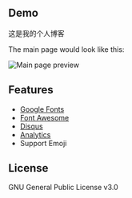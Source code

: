 
## Demo
这是我的个人博客

The main page would look like this:

![Main page preview](https://github.com/ToddLoveDiane/toddwy.github.io/blob/master/assets/img/shouye.png?raw=true)




## Features

- [Google Fonts](https://fonts.google.com/)
- [Font Awesome](http://fontawesome.io/)
- [Disqus](https://disqus.com/)
- [Analytics](https://analytics.google.com/analytics/web/)
- Support Emoji

## License

GNU General Public License v3.0

